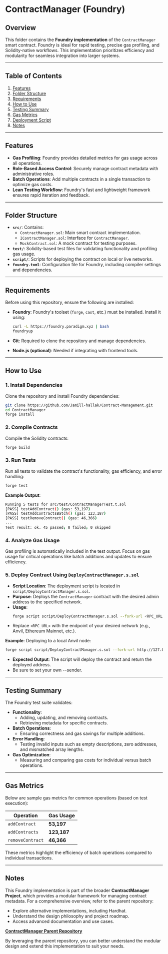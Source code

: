 
# ContractManager (Foundry)

## Overview

This folder contains the **Foundry implementation** of the `ContractManager` smart contract. Foundry is ideal for rapid testing, precise gas profiling, and Solidity-native workflows. This implementation prioritizes efficiency and modularity for seamless integration into larger systems.

---

## Table of Contents

1. [Features](#features)
2. [Folder Structure](#folder-structure)
3. [Requirements](#requirements)
4. [How to Use](#how-to-use)
5. [Testing Summary](#testing-summary)
6. [Gas Metrics](#gas-metrics)
7. [Deployment Script](#deployment-script)
8. [Notes](#notes)

---

## Features

- **Gas Profiling**: Foundry provides detailed metrics for gas usage across all operations.
- **Role-Based Access Control**: Securely manage contract metadata with administrative roles.
- **Batch Operations**: Add multiple contracts in a single transaction to optimize gas costs.
- **Lean Testing Workflow**: Foundry's fast and lightweight framework ensures rapid iteration and feedback.

---

## Folder Structure

- **`src/`**: Contains:
  - `ContractManager.sol`: Main smart contract implementation.
  - `IContractManager.sol`: Interface for `ContractManager`.
  - `MockContract.sol`: A mock contract for testing purposes.
- **`test/`**: Solidity-based test files for validating functionality and profiling gas usage.
- **`script/`**: Scripts for deploying the contract on local or live networks.
- **`foundry.toml`**: Configuration file for Foundry, including compiler settings and dependencies.

---

## Requirements

Before using this repository, ensure the following are installed:

- **Foundry**: Foundry's toolset (`forge`, `cast`, etc.) must be installed. Install it using:
  ```bash
  curl -L https://foundry.paradigm.xyz | bash
  foundryup
  ```

- **Git**: Required to clone the repository and manage dependencies.
- **Node.js (optional)**: Needed if integrating with frontend tools.

---

## How to Use

### 1. Install Dependencies

Clone the repository and install Foundry dependencies:

```bash
git clone https://github.com/Jamill-hallak/Contract-Management.git
cd ContractManager
forge install
```

### 2. Compile Contracts

Compile the Solidity contracts:

```bash
forge build
```

### 3. Run Tests

Run all tests to validate the contract's functionality, gas efficiency, and error handling:

```bash
forge test
```

**Example Output**:
```bash
Running 5 tests for src/test/ContractManagerTest.t.sol
[PASS] testAddContract() (gas: 53,197)
[PASS] testAddContractsBatch() (gas: 123,187)
[PASS] testRemoveContract() (gas: 46,366)
...
Test result: ok. 45 passed; 0 failed; 0 skipped
```

### 4. Analyze Gas Usage

Gas profiling is automatically included in the test output. Focus on gas usage for critical operations like batch additions and updates to ensure efficiency.

### 5. Deploy Contract Using `DeployContractManager.s.sol`

- **Script Location**: The deployment script is located in `script/DeployContractManager.s.sol`.
- **Purpose**: Deploys the `ContractManager` contract with the desired admin address to the specified network.
- **Usage**:
  ```bash
  forge script script/DeployContractManager.s.sol --fork-url <RPC_URL> --broadcast
  ```
- Replace `<RPC_URL>` with the endpoint of your desired network (e.g., Anvil, Ethereum Mainnet, etc.).

**Example**: Deploying to a local Anvil node:
```bash
forge script script/DeployContractManager.s.sol --fork-url http://127.0.0.1:8545 --broadcast
```

- **Expected Output**: The script will deploy the contract and return the deployed address.
- Be sure to set your own --sender.

---

## Testing Summary

The Foundry test suite validates:

- **Functionality**:
  - Adding, updating, and removing contracts.
  - Retrieving metadata for specific contracts.
- **Batch Operations**:
  - Ensuring correctness and gas savings for multiple additions.
- **Error Handling**:
  - Testing invalid inputs such as empty descriptions, zero addresses, and mismatched array lengths.
- **Gas Optimization**:
  - Measuring and comparing gas costs for individual versus batch operations.

---

## Gas Metrics

Below are sample gas metrics for common operations (based on test execution):

| Operation          | Gas Usage   |
|---------------------|-------------|
| `addContract`      | **53,197**  |
| `addContracts`     | **123,187** |
| `removeContract`   | **46,366**  |

These metrics highlight the efficiency of batch operations compared to individual transactions.

---

## Notes

This Foundry implementation is part of the broader **ContractManager Project**, which provides a modular framework for managing contract metadata. For a comprehensive overview, refer to the parent repository:

- Explore alternative implementations, including Hardhat.
- Understand the design philosophy and project roadmap.
- Access advanced documentation and use cases.

[**ContractManager Parent Repository**](https://github.com/Jamill-hallak/Contract-Management)

By leveraging the parent repository, you can better understand the modular design and extend this implementation to suit your needs.

